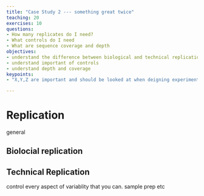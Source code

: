 ```yaml
---
title: "Case Study 2 --- something great twice"
teaching: 20
exercises: 10
questions:
- How many replicates do I need?
- What controls do I need 
- What are sequence coverage and depth
objectives:
- understand the difference between biological and technical replication   
- understand important of controls
- understand depth and coverage
keypoints:
- "X,Y,Z are important and should be looked at when deigning experiments"

---
```



# Replication
general


## Biolocial replication

## Technical Replication

control every aspect of variablity that you can. sample prep etc
